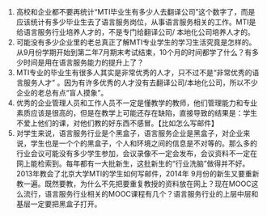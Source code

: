 1. 高校和企业都不要再统计“MTI毕业生有多少人去翻译公司”这个数字了，而是应该统计有多少毕业生去了语言服务岗位，从事语言服务相关的工作。MTI是给语言服务行业培养人才的，不是专门给翻译公司/ 本地化公司培养人才的。  
2. 可能没有多少企业里的老总真正了解MTI专业学生的学习生活究竟是怎样的。从9月份学期开始到第二年7月期末考试结束，10个月的时间都学了什么？有多少时间是用在语言服务能力的提升上了？ 
3. MTI专业的毕业生有很多人其实是非常优秀的人才，只不过不是“非常优秀的语言服务人才” 。因为有许多优秀的人才没有去翻译公司/本地化公司，所以不少企业的老总有点“盲人摸象”。
4.  优秀的企业管理人员和工作人员不一定是懂教学的教师，他们管理能力和专业素质应该是很高的，但是在教学上可能还存在缺陷，直接导致的结果是：学生不爱上他们的课，对他们教的好东西不感冒。【比如怎么写邮件】
5. 对学生来说，语言服务行业是个黑盒子，语言服务企业是黑盒子，对企业来说，学生也是一个个的黑盒子，个人和环境之间的信息是不对等的。那么多的行业会议可能没有多少学生参加，会议录像不一定会发布，会议资料不一定在网上能检索到。每年都有一大批新生，这批新生的“行业洗脑”做得并不好。2013年教会了北京大学MTI的学生如何写邮件，2014年 9月份的新生又要重新教一遍。既然要教，为什么不先把要重复教授的资料放在网上？现在MOOC这么流行，语言服务行业相关的MOOC课程有几个？语言服务行业的上层中层和基层一定要把黑盒子打开。